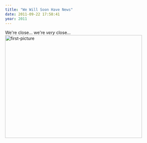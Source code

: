 ```yaml
---
title: "We Will Soon Have News"
date: 2011-09-22 17:58:41
year: 2011
---
```

We're close… we're <em>very</em> close…
<img alt="first-picture" src="{{'/files/2011/09/first-picture.jpg' | relative_url}}" width="448" height="336" class="centered">
